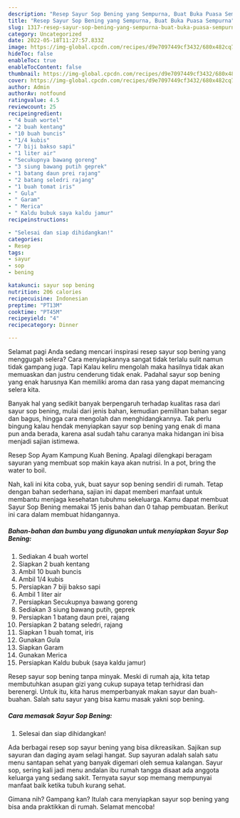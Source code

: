 ```yaml
---
description: "Resep Sayur Sop Bening yang Sempurna, Buat Buka Puasa Sempurna"
title: "Resep Sayur Sop Bening yang Sempurna, Buat Buka Puasa Sempurna"
slug: 1317-resep-sayur-sop-bening-yang-sempurna-buat-buka-puasa-sempurna
category: Uncategorized
date: 2022-05-18T11:27:57.833Z
image: https://img-global.cpcdn.com/recipes/d9e7097449cf3432/680x482cq70/sayur-sop-bening-foto-resep-utama.jpg
hideToc: false
enableToc: true
enableTocContent: false
thumbnail: https://img-global.cpcdn.com/recipes/d9e7097449cf3432/680x482cq70/sayur-sop-bening-foto-resep-utama.jpg
cover: https://img-global.cpcdn.com/recipes/d9e7097449cf3432/680x482cq70/sayur-sop-bening-foto-resep-utama.jpg
author: Admin
authorAv: notfound
ratingvalue: 4.5
reviewcount: 25
recipeingredient:
- "4 buah wortel"
- "2 buah kentang"
- "10 buah buncis"
- "1/4 kubis"
- "7 biji bakso sapi"
- "1 liter air"
- "Secukupnya bawang goreng"
- "3 siung bawang putih geprek"
- "1 batang daun prei rajang"
- "2 batang seledri rajang"
- "1 buah tomat iris"
- " Gula"
- " Garam"
- " Merica"
- " Kaldu bubuk saya kaldu jamur"
recipeinstructions:

- "Selesai dan siap dihidangkan!"
categories:
- Resep
tags:
- sayur
- sop
- bening

katakunci: sayur sop bening 
nutrition: 206 calories
recipecuisine: Indonesian
preptime: "PT13M"
cooktime: "PT45M"
recipeyield: "4"
recipecategory: Dinner

---
```



Selamat pagi Anda sedang mencari inspirasi resep sayur sop bening yang menggugah selera? Cara menyiapkannya sangat tidak terlalu sulit namun tidak gampang juga. Tapi Kalau keliru mengolah maka hasilnya tidak akan memuaskan dan justru cenderung tidak enak. Padahal sayur sop bening yang enak harusnya Kan memiliki aroma dan rasa yang dapat memancing selera kita.


Banyak hal yang sedikit banyak berpengaruh terhadap kualitas rasa dari sayur sop bening, mulai dari jenis bahan, kemudian pemilihan bahan segar dan bagus, hingga cara mengolah dan menghidangkannya. Tak perlu bingung kalau hendak menyiapkan sayur sop bening yang enak di mana pun anda berada, karena asal sudah tahu caranya maka hidangan ini bisa menjadi sajian istimewa.

Resep Sop Ayam Kampung Kuah Bening. Apalagi dilengkapi beragam sayuran yang membuat sop makin kaya akan nutrisi. In a pot, bring the water to boil.


Nah, kali ini kita coba, yuk, buat sayur sop bening sendiri di rumah. Tetap dengan bahan sederhana, sajian ini dapat memberi manfaat untuk membantu menjaga kesehatan tubuhmu sekeluarga. Kamu dapat membuat Sayur Sop Bening memakai 15 jenis bahan dan 0 tahap pembuatan. Berikut ini cara dalam membuat hidangannya.

<!--inarticleads1-->

##### Bahan-bahan dan bumbu yang digunakan untuk menyiapkan Sayur Sop Bening:

1. Sediakan 4 buah wortel
1. Siapkan 2 buah kentang
1. Ambil 10 buah buncis
1. Ambil 1/4 kubis
1. Persiapkan 7 biji bakso sapi
1. Ambil 1 liter air
1. Persiapkan Secukupnya bawang goreng
1. Sediakan 3 siung bawang putih, geprek
1. Persiapkan 1 batang daun prei, rajang
1. Persiapkan 2 batang seledri, rajang
1. Siapkan 1 buah tomat, iris
1. Gunakan  Gula
1. Siapkan  Garam
1. Gunakan  Merica
1. Persiapkan  Kaldu bubuk (saya kaldu jamur)


Resep sayur sop bening tanpa minyak. Meski di rumah aja, kita tetap membutuhkan asupan gizi yang cukup supaya tetap terhidrasi dan berenergi. Untuk itu, kita harus memperbanyak makan sayur dan buah-buahan. Salah satu sayur yang bisa kamu masak yakni sop bening. 

<!--inarticleads2-->

##### Cara memasak Sayur Sop Bening:


1. Selesai dan siap dihidangkan!

Ada berbagai resep sop sayur bening yang bisa dikreasikan. Sajikan sup sayuran dan daging ayam selagi hangat. Sup sayuran adalah salah satu menu santapan sehat yang banyak digemari oleh semua kalangan. Sayur sop, sering kali jadi menu andalan ibu rumah tangga disaat ada anggota keluarga yang sedang sakit. Ternyata sayur sop memang mempunyai manfaat baik ketika tubuh kurang sehat. 

Gimana nih? Gampang kan? Itulah cara menyiapkan sayur sop bening yang bisa anda praktikkan di rumah. Selamat mencoba!
